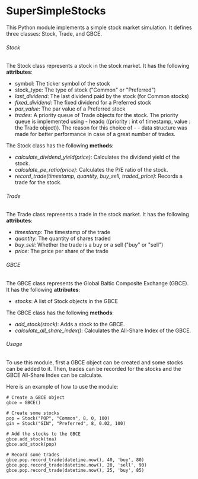 # SuperSimpleStocks

This Python module implements a simple stock market simulation. It defines three classes: Stock, Trade, and GBCE.

###### Stock

The Stock class represents a stock in the stock market. It has the following **attributes**:
- symbol: The ticker symbol of the stock
- stock_type: The type of stock ("Common" or "Preferred")
- *last_dividend*: The last dividend paid by the stock (for Common stocks)
- *fixed_dividend*: The fixed dividend for a Preferred stock
- *par_value*: The par value of a Preferred stock
- *trades*: A priority queue of Trade objects for the stock. The priority queue is implemented using - headq ((priority : int of timestamp, value : the Trade object)). The reason for this choice of - - data structure was made for better performance in case of a great number of trades.

The Stock class has the following **methods**:
- *calculate_dividend_yield(price)*: Calculates the dividend yield of the stock.
- *calculate_pe_ratio(price)*: Calculates the P/E ratio of the stock.
- *record_trade(timestamp, quantity, buy_sell, traded_price)*: Records a trade for the stock.

###### Trade

The Trade class represents a trade in the stock market. It has the following **attributes**:

- *timestamp*: The timestamp of the trade
- *quantity*: The quantity of shares traded
- *buy_sell*: Whether the trade is a buy or a sell ("buy" or "sell")
- *price*: The price per share of the trade

###### GBCE

The GBCE class represents the Global Baltic Composite Exchange (GBCE). It has the following **attributes**:
- *stocks*: A list of Stock objects in the GBCE

The GBCE class has the following **methods**:
- *add_stock(stock)*: Adds a stock to the GBCE.
- *calculate_all_share_index()*: Calculates the All-Share Index of the GBCE.

###### Usage 
To use this module, first a GBCE object can be created and some stocks can be added to it. Then, trades can be recorded for the stocks and the GBCE All-Share Index can be calculate.

Here is an example of how to use the module:

    # Create a GBCE object
    gbce = GBCE()
    
    # Create some stocks
    pop = Stock("POP", "Common", 8, 0, 100)
    gin = Stock("GIN", "Preferred", 8, 0.02, 100)
    
    # Add the stocks to the GBCE
    gbce.add_stock(tea)
    gbce.add_stock(pop)
    
    # Record some trades
    gbce.pop.record_trade(datetime.now(), 40, 'buy', 80)
    gbce.pop.record_trade(datetime.now(), 20, 'sell', 90)
    gbce.pop.record_trade(datetime.now(), 25, 'buy', 85)
